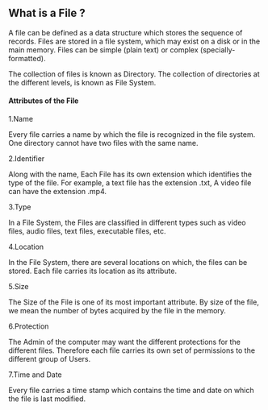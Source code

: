 ## What is a File ?

A file can be defined as a data structure which stores the sequence of records. Files are stored in a file system, which may exist on a disk or in the main memory. Files can be simple (plain text) or complex (specially-formatted).

The collection of files is known as Directory. The collection of directories at the different levels, is known as File System.



#### Attributes of the File

1.Name

Every file carries a name by which the file is recognized in the file system. One directory cannot have two files with the same name.

2.Identifier

Along with the name, Each File has its own extension which identifies the type of the file. For example, a text file has the extension .txt, A video file can have the extension .mp4.

3.Type

In a File System, the Files are classified in different types such as video files, audio files, text files, executable files, etc.

4.Location

In the File System, there are several locations on which, the files can be stored. Each file carries its location as its attribute.

5.Size

The Size of the File is one of its most important attribute. By size of the file, we mean the number of bytes acquired by the file in the memory.

6.Protection

The Admin of the computer may want the different protections for the different files. Therefore each file carries its own set of permissions to the different group of Users.

7.Time and Date

Every file carries a time stamp which contains the time and date on which the file is last modified.

